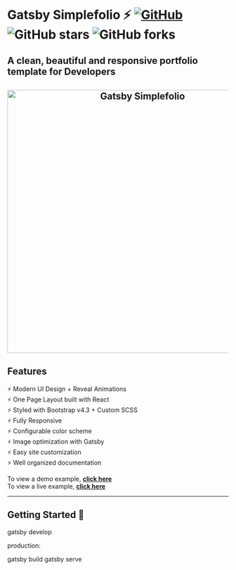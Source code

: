 # Gatsby Simplefolio ⚡️ [![GitHub](https://img.shields.io/github/license/cobidev/gatsby-simplefolio?color=blue)](https://github.com/cobidev/gatsby-simplefolio/blob/master/LICENSE.md) ![GitHub stars](https://img.shields.io/github/stars/cobidev/gatsby-simplefolio) ![GitHub forks](https://img.shields.io/github/forks/cobidev/gatsby-simplefolio)

## A clean, beautiful and responsive portfolio template for Developers

<h2 align="center">
  <img src="https://github.com/cobidev/gatsby-simplefolio/blob/master/examples/example.gif" alt="Gatsby Simplefolio" width="600px" />
  <br>
</h2>

## Features

⚡️ Modern UI Design + Reveal Animations\
⚡️ One Page Layout built with React\
⚡️ Styled with Bootstrap v4.3 + Custom SCSS\
⚡️ Fully Responsive\
⚡️ Configurable color scheme\
⚡️ Image optimization with Gatsby\
⚡️ Easy site customization\
⚡️ Well organized documentation

To view a demo example, **[click here](https://gatsby-simplefolio.netlify.com/)**\
To view a live example, **[click here](https://cobidev.com/)**

---

## Getting Started 🚀

gatsby develop

production:

gatsby build
gatsby serve
